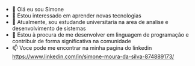 - 👋 Olá eu sou Simone
- 👀 Estou interessado em aprender novas tecnologias
- 🌱 Atualmente, sou estudande universitaria na area de analise e desenvolvimento de sistemas
- 💞️ Estou à procura de me desenvolver em linguagem de programação e contribuir de forma significativa na comunidade
- 📫 Voce pode me encontrar na minha pagina do linkedin https://www.linkedin.com/in/simone-moura-da-silva-874889173/

<!---
Simone1702/Simone1702 is a ✨ special ✨ repository because its `README.md` (this file) appears on your GitHub profile.
You can click the Preview link to take a look at your changes.
--->
